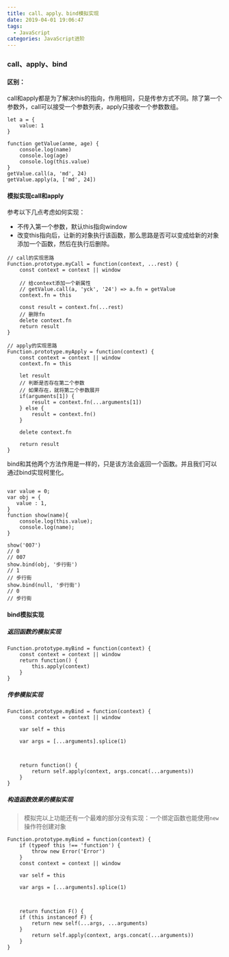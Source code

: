 ```yaml
---
title: call、apply、bind模拟实现
date: 2019-04-01 19:06:47
tags:
  - JavaScript
categories: JavaScript进阶
---
```

### call、apply、bind
#### 区别：
call和apply都是为了解决this的指向，作用相同，只是传参方式不同。除了第一个参数外，call可以接受一个参数列表，apply只接收一个参数数组。

```
let a = {
    value: 1
}

function getValue(anme, age) {
    console.log(name)
    console.log(age)
    console.log(this.value)
}
getValue.call(a, 'md', 24)
getValue.apply(a, ['md', 24])
```

#### 模拟实现call和apply
参考以下几点考虑如何实现：
* 不传入第一个参数，默认this指向window
* 改变this指向后，让新的对象执行该函数，那么思路是否可以变成给新的对象添加一个函数，然后在执行后删除。

```
// call的实现思路
Function.prototype.myCall = function(context, ...rest) {
    const context = context || window
    
    // 给context添加一个新属性
    // getValue.call(a, 'yck', '24') => a.fn = getValue
    context.fn = this

    const result = context.fn(...rest)
    // 删除fn
    delete context.fn
    return result
}
```
```
// apply的实现思路
Function.prototype.myApply = function(context) {
    const context = context || window
    context.fn = this
    
    let result
    // 判断是否存在第二个参数
    // 如果存在，就将第二个参数展开
    if(arguments[1]) {
        result = context.fn(...arguments[1])
    } else {
        result = context.fn()
    }
    
    delete context.fn
    
    return result
}
```

bind和其他两个方法作用是一样的，只是该方法会返回一个函数。并且我们可以通过bind实现柯里化。

```

var value = 0;
var obj = {
   value : 1,
}
function show(name){
    console.log(this.value);
    console.log(name);
}

show('007') 
// 0
// 007
show.bind(obj, '步行街')
// 1
// 步行街
show.bind(null, '步行街')
// 0
// 步行街

```
#### bind模拟实现


##### 返回函数的模拟实现
```
Function.prototype.myBind = function(context) {
    const context = context || window
    return function() {
        this.apply(context)
    }
}

```
##### 传参模拟实现
```
Function.prototype.myBind = function(context) {
    const context = context || window
    
    var self = this
    
    var args = [...arguments].splice(1)
    
    
    
    return function() {
        return self.apply(context, args.concat(...arguments))
    }
}

```

##### 构造函数效果的模拟实现
>模拟完以上功能还有一个最难的部分没有实现：一个绑定函数也能使用`new`操作符创建对象

```
Function.prototype.myBind = function(context) {
    if (typeof this !== 'function') {
        throw new Error('Error')
    }
    const context = context || window
    
    var self = this
    
    var args = [...arguments].splice(1)
    
    
    
    return function F() {
    if (this instanceof F) {
        return new self(...args, ...arguments)
    }
        return self.apply(context, args.concat(...arguments))
    }
}
```